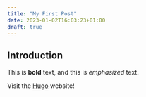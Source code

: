 ```yaml
---
title: "My First Post"
date: 2023-01-02T16:03:23+01:00
draft: true
---
```


## Introduction

This is **bold** text, and this is *emphasized* text.

Visit the [Hugo](https://gohugo.io) website!